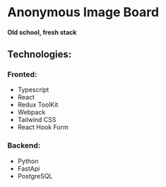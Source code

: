# Anonymous Image Board

#### Old school, fresh stack

## Technologies:

### Fronted:

- Typescript
- React
- Redux ToolKit
- Webpack
- Tailwind CSS
- React Hook Form

### Backend:

- Python
- FastApi
- PostgreSQL
